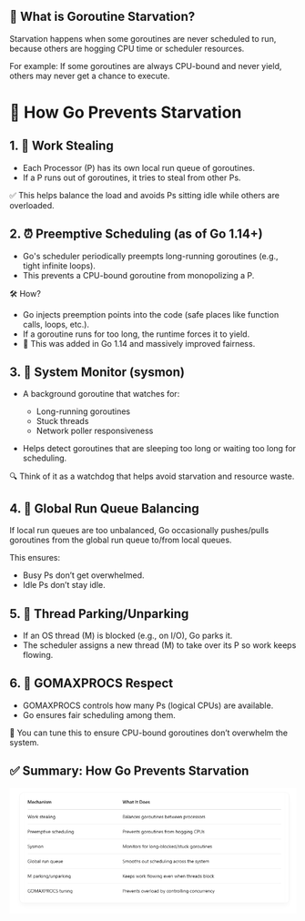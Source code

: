 ## 🔄 What is Goroutine Starvation?

Starvation happens when some goroutines are never scheduled to run, because others are hogging CPU time or scheduler resources. <br>

For example: If some goroutines are always CPU-bound and never yield, others may never get a chance to execute. <br>

# 🧠 How Go Prevents Starvation

## 1. 🔁 Work Stealing

- Each Processor (P) has its own local run queue of goroutines.
- If a P runs out of goroutines, it tries to steal from other Ps.

✅ This helps balance the load and avoids Ps sitting idle while others are overloaded. <br>

## 2. ⏰ Preemptive Scheduling (as of Go 1.14+)

- Go's scheduler periodically preempts long-running goroutines (e.g., tight infinite loops).
- This prevents a CPU-bound goroutine from monopolizing a P.

🛠 How? <br>

- Go injects preemption points into the code (safe places like function calls, loops, etc.).
- If a goroutine runs for too long, the runtime forces it to yield.
- 🧠 This was added in Go 1.14 and massively improved fairness.

## 3. 🛌 System Monitor (sysmon)

- A background goroutine that watches for:

  - Long-running goroutines
  - Stuck threads
  - Network poller responsiveness

- Helps detect goroutines that are sleeping too long or waiting too long for scheduling.

🔍 Think of it as a watchdog that helps avoid starvation and resource waste. <br>

## 4. 🔀 Global Run Queue Balancing

If local run queues are too unbalanced, Go occasionally pushes/pulls goroutines from the global run queue to/from local queues. <br>

This ensures: <br>

- Busy Ps don’t get overwhelmed.
- Idle Ps don’t stay idle.

## 5. 🧵 Thread Parking/Unparking

- If an OS thread (M) is blocked (e.g., on I/O), Go parks it.
- The scheduler assigns a new thread (M) to take over its P so work keeps flowing.

## 6. 🧊 GOMAXPROCS Respect

- GOMAXPROCS controls how many Ps (logical CPUs) are available.
- Go ensures fair scheduling among them.

🔧 You can tune this to ensure CPU-bound goroutines don’t overwhelm the system. <br>

## ✅ Summary: How Go Prevents Starvation

![](./image/Screenshot_3.png)
